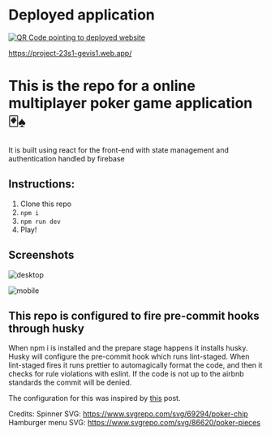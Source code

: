 # Deployed application
[![QR Code pointing to deployed website](https://api.qrserver.com/v1/create-qr-code/?size=150x150&data=https://project-23s1-gevis1.web.app)](https://project-23s1-gevis1.web.app/)

https://project-23s1-gevis1.web.app/

# This is the repo for a online multiplayer poker game application 🃏♠
It is built using react for the front-end with state management and authentication handled by firebase

## Instructions:
1. Clone this repo
2. `npm i`
3. `npm run dev`
4. Play!

## Screenshots

![desktop](https://github.com/BIT-Advanced-App-Dev/project-23s1-GEVIS1/assets/79884124/96678bb1-5ca3-4ddc-97e7-5f012d1c092c)

![mobile](https://github.com/BIT-Advanced-App-Dev/project-23s1-GEVIS1/assets/79884124/ab0db078-914f-41e6-a061-e079293fade9)


## This repo is configured to fire pre-commit hooks through husky
When npm i is installed and the prepare stage happens it installs husky.
Husky will configure the pre-commit hook which runs lint-staged.
When lint-staged fires it runs prettier to automagically format the code,
and then it checks for rule violations with eslint.
If the code is not up to the airbnb standards the commit will be denied.

The configuration for this was inspired by [this](https://github.com/pappijx/Vite-react-eslint-prettier-husky-setup/blob/master/readme.md) post.

Credits:
Spinner SVG: https://www.svgrepo.com/svg/69294/poker-chip
Hamburger menu SVG: https://www.svgrepo.com/svg/86620/poker-pieces
